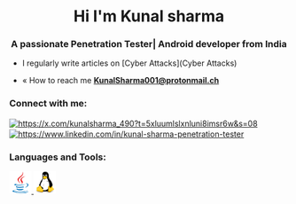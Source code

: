 <h1 align="center">Hi I'm Kunal sharma</h1>
<h3 align="center">A passionate Penetration Tester| Android developer from India</h3>

- I regularly write articles on [Cyber Attacks](Cyber Attacks)

- « How to reach me **KunalSharma001@protonmail.ch**

<h3 align="left">Connect with me:</h3>
<p align="left">
<a href="https://twitter.com/https://x.com/kunalsharma_490?t=5xluumlslxnluni8imsr6w&s=08" target="blank"><img align="center" src="https://raw.githubusercontent.com/rahuldkjain/github-profile-readme-generator/master/src/images/icons/Social/twitter.svg" alt="https://x.com/kunalsharma_490?t=5xluumlslxnluni8imsr6w&s=08" height="30" width="40" /></a>
<a href="https://linkedin.com/in/https://www.linkedin.com/in/kunal-sharma-penetration-tester" target="blank"><img align="center" src="https://raw.githubusercontent.com/rahuldkjain/github-profile-readme-generator/master/src/images/icons/Social/linked-in-alt.svg" alt="https://www.linkedin.com/in/kunal-sharma-penetration-tester" height="30" width="40" /></a>
</p>

<h3 align="left">Languages and Tools:</h3>
<p align="left"> <a href="https://www.java.com" target="_blank" rel="noreferrer"> <img src="https://raw.githubusercontent.com/devicons/devicon/master/icons/java/java-original.svg" alt="java" width="40" height="40"/> </a> <a href="https://www.linux.org/" target="_blank" rel="noreferrer"> <img src="https://raw.githubusercontent.com/devicons/devicon/master/icons/linux/linux-original.svg" alt="linux" width="40" height="40"/> </a> </p>
